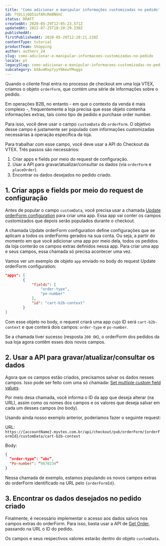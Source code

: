 ```yaml
---
title: 'Como adicionar e manipular informações customizadas no pedido'
id: 7tDi1jQQ51ufARcRm8NUnC
status: DRAFT
createdAt: 2020-05-29T12:05:23.571Z
updatedAt: 2022-07-25T18:20:29.230Z
publishedAt: 
firstPublishedAt: 2020-05-29T12:20:21.210Z
contentType: tutorial
productTeam: Shopping
author: authors_24
slug: como-adicionar-e-manipular-informacoes-customizadas-no-pedido
locale: pt
legacySlug: como-adicionar-e-manipular-informacoes-customizadas-no-pedido
subcategory: 6XAvmMxp7yyY06ewYMuggs
---
```


Quando o cliente final entra no processo de checkout em uma loja VTEX, criamos o objeto `orderForm`, que contém uma série de informações sobre o pedido.

Em operações B2B, no entanto - em que o contexto da venda é mais complexo -, frequentemente a loja precisa que esse objeto contenha informações extras, tais como tipo de pedido e purchase order number.

Para isso, você deve usar o campo `customData` do `orderForm`. O objetivo desse campo é justamente ser populado com informações customizadas necessárias à operação específica da loja.

Para trabalhar com esse campo, você deve usar a API do Checkout da VTEX. Três passos são necessários:

1. Criar apps e fields por meio do request de configuração.
2. Usar a API para gravar/atualizar/consultar os dados (via `orderForm` e `placeOrder`).
3. Encontrar os dados desejados no pedido criado.


## 1. Criar apps e fields por meio do request de configuração

Antes de popular o campo `customData`, você precisa usar a chamada [Update orderForm configuration](https://developers.vtex.com/reference/configuration#updateorderformconfiguration) para criar uma app. Essa app vai conter os campos customizados que depois serão populados durante o checkout.

<div class="alert alert-warning">
A chamada Update orderForm configuration define configurações que se aplicam a todos os orderForms gerados na sua conta. Ou seja, a partir do momento em que você adicionar uma app por meio dela, todos os pedidos da loja conterão os campos extras definidos nessa app. Para criar uma app e seus campos, essa chamada só precisa acontecer uma vez.
</div>

Vamos ver um exemplo de objeto `app` enviado no body do request Update orderForm configuration:

```json
"apps": [
        {
            "fields": [
                "order-type",
                "po-number"
            ],
            "id": "cart-b2b-context"
        }
]
```

Com esse objeto no body, o request criará uma app cujo ID será `cart-b2b-context` e que conterá dois campos: `order-type` e `po-number`.

Se a chamada tiver sucesso (resposta `200 OK`), o orderForm dos pedidos da sua loja agora contêm esses dois novos campos.


## 2. Usar a API para gravar/atualizar/consultar os dados

Agora que os campos estão criados, precisamos salvar os dados nesses campos. Isso pode ser feito com uma só chamada: [Set multiple custom field values](https://developers.vtex.com/reference/custom-data#setmultiplecustomfieldvalues).

Por meio desa chamada, você informa o ID da app que deseja alterar (na URL), assim como os nomes dos campos e os valores que deseja salvar em cada um desses campos (no body).

Usando ainda nosso exemplo anterior, poderíamos fazer o seguinte request:

URL:
`https://{accountName}.myvtex.com.br/api/checkout/pub/orderForm/{orderFormId}/customData/cart-b2b-context`

Body:
```json
{
  “order-type”: “abc”,
  "Po-number": “9870234”
}
```

Nessa chamada de exemplo, estamos populando os novos campos extras do orderForm identificado na URL pelo `{orderFormId}`.


## 3. Encontrar os dados desejados no pedido criado

Finalmente, é necessário implementar o acesso aos dados salvos nos campos extras do orderForm. Para isso, basta usar a API de [Get Order](https://developers.vtex.com/reference/orders#getorder), passando na URL o ID do pedido.

Os campos e seus respectivos valores estarão dentro do objeto `customData`.
